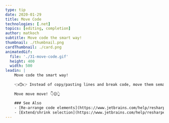 ```yaml
---
type: tip
date: 2020-01-29
title: Move Code
technologies: [.net]
topics: [editing, completion]
author: matkoch
subtitle: Move code the smart way!
thumbnail: ./thumbnail.png
cardThumbnail: ./card.png
animatedGif:
  file: './31-move-code.gif'
  height: 400
  width: 500
leadin: |
    Move code the smart way!
    
    👈🙃👉 Instead of copy/pasting lines and break code, move them semantically. Re-arrange members, re-order parameter lists, expand and shrink block statements.
    
    Move move move! 👇😌👆
 
    ### See Also
    - [Re-arrange code elements](https://www.jetbrains.com/help/resharper/Coding_Assistance__Moving_Code_Elements.html)
    - [Extend/shrink selection](https://www.jetbrains.com/help/resharper/Coding_Assistance__Extend_Shrink_Selection.html)
---
```

